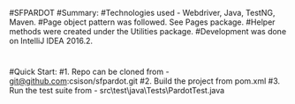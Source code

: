 #SFPARDOT
#Summary:
#Technologies used - Webdriver, Java, TestNG, Maven.
#Page object pattern was followed. See Pages package.
#Helper methods were created under the Utilities package.
#Development was done on IntelliJ IDEA 2016.2.
#
#Quick Start:
#1. Repo can be cloned from - git@github.com:csison/sfpardot.git
#2. Build the project from pom.xml
#3. Run the test suite from - src\test\java\Tests\PardotTest.java


